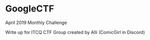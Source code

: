# GoogleCTF

April 2019 Monthly Challenge

Write up for ITCQ CTF Group created by Alli (ComicGirl in Discord)


